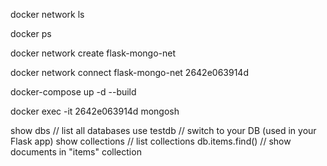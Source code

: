 docker network ls

docker ps

docker network create flask-mongo-net

docker network connect flask-mongo-net 2642e063914d

docker-compose up -d --build

docker exec -it 2642e063914d mongosh

show dbs           // list all databases
use testdb         // switch to your DB (used in your Flask app)
show collections   // list collections
db.items.find()    // show documents in "items" collection
